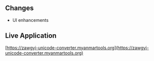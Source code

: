 ## Changes

* UI enhancements

## Live Application

[https://zawgyi-unicode-converter.myanmartools.org](https://zawgyi-unicode-converter.myanmartools.org)
